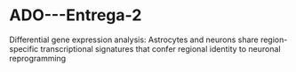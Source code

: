 # ADO---Entrega-2
Differential gene expression analysis: Astrocytes and neurons share region-specific transcriptional signatures that confer regional identity to neuronal reprogramming
